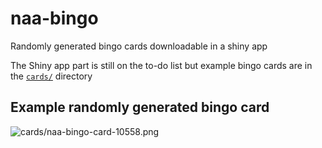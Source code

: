 # naa-bingo
Randomly generated bingo cards downloadable in a shiny app

The Shiny app part is still on the to-do list but example bingo cards are in the [`cards/`](https://github.com/tystan/naa-bingo/tree/main/cards) directory

## Example randomly generated bingo card


![`cards/naa-bingo-card-10558.png`](https://github.com/tystan/naa-bingo/blob/main/cards/naa-bingo-card-10558.png) 
